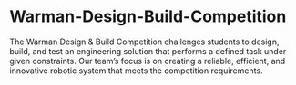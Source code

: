 # Warman-Design-Build-Competition
The Warman Design & Build Competition challenges students to design, build, and test an engineering solution that performs a defined task under given constraints. Our team’s focus is on creating a reliable, efficient, and innovative robotic system that meets the competition requirements.
